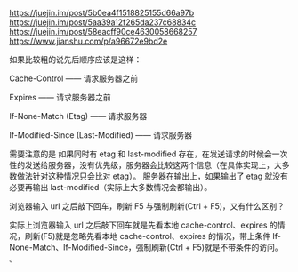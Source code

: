 https://juejin.im/post/5b0ea4f1518825155d66a97b
https://juejin.im/post/5aa39a12f265da237c68834c
https://juejin.im/post/58eacff90ce4630058668257
https://www.jianshu.com/p/a96672e9bd2e

如果比较粗的说先后顺序应该是这样：


Cache-Control —— 请求服务器之前


Expires —— 请求服务器之前


If-None-Match (Etag) —— 请求服务器


If-Modified-Since (Last-Modified) —— 请求服务器

需要注意的是 如果同时有 etag 和 last-modified 存在，在发送请求的时候会一次性的发送给服务器，没有优先级，服务器会比较这两个信息（在具体实现上，大多数做法针对这种情况只会比对 etag）。
服务器在输出上，如果输出了 etag 就没有必要再输出 last-modified（实际上大多数情况会都输出）。


浏览器输入 url 之后敲下回车，刷新 F5 与强制刷新(Ctrl + F5)，又有什么区别？

实际上浏览器输入 url 之后敲下回车就是先看本地 cache-control、expires 的情况，刷新(F5)就是忽略先看本地 cache-control、expires 的情况，带上条件 If-None-Match、If-Modified-Since，强制刷新(Ctrl + F5)就是不带条件的访问。
。
